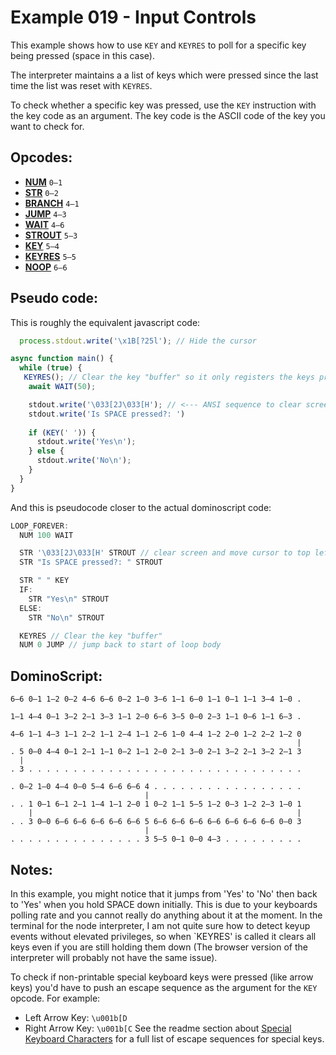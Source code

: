  Example 019 - Input Controls
=======================================

This example shows how to use `KEY` and `KEYRES` to poll for a specific key being pressed (space in this case).

The interpreter maintains a a list of keys which were pressed since the last time the list was reset with `KEYRES`.

To check whether a specific key was pressed, use the `KEY` instruction with the key code as an argument. The key code is the ASCII code of the key you want to check for.

## Opcodes:
- [**NUM**](../readme.md#num) `0—1`
- [**STR**](../readme.md#str) `0—2`
- [**BRANCH**](../readme.md#branch) `4—1`
- [**JUMP**](../readme.md#jump) `4—3`
- [**WAIT**](../readme.md#wait) `4—6`
- [**STROUT**](../readme.md#strout) `5—3`
- [**KEY**](../readme.md#key) `5—4`
- [**KEYRES**](../readme.md#keyres) `5—5`
- [**NOOP**](../readme.md#noop) `6—6`
 
## Pseudo code:

This is roughly the equivalent javascript code:
 ```js
   process.stdout.write('\x1B[?25l'); // Hide the cursor

 async function main() {
   while (true) {
    KEYRES(); // Clear the key "buffer" so it only registers the keys pressed within the next 50 ms
     await WAIT(50);

     stdout.write('\033[2J\033[H'); // <--- ANSI sequence to clear screen and move cursor to top left
     stdout.write('Is SPACE pressed?: ')
     
     if (KEY(' ')) {
       stdout.write('Yes\n');
     } else {
       stdout.write('No\n');
     }
   }
 }
```

 And this is pseudocode closer to the actual dominoscript code:
 
 ```js
 LOOP_FOREVER:
   NUM 100 WAIT
 
   STR '\033[2J\033[H' STROUT // clear screen and move cursor to top left
   STR "Is SPACE pressed?: " STROUT
 
   STR " " KEY
   IF:
     STR "Yes\n" STROUT
   ELSE:
     STR "No\n" STROUT
 
   KEYRES // Clear the key "buffer" 
   NUM 0 JUMP // jump back to start of loop body
```

## DominoScript:
```
6—6 0—1 1—2 0—2 4—6 6—6 0—2 1—0 3—6 1—1 6—0 1—1 0—1 1—1 3—4 1—0 .
                                                                 
1—1 4—4 0—1 3—2 2—1 3—3 1—1 2—0 6—6 3—5 0—0 2—3 1—1 0—6 1—1 6—3 .
                                                                 
4—6 1—1 4—3 1—1 2—2 1—1 2—4 1—1 2—6 1—0 4—4 1—2 2—0 1—2 2—2 1—2 0
                                                                |
. 5 0—0 4—4 0—1 2—1 1—1 0—2 1—1 2—0 2—1 3—0 2—1 3—2 2—1 3—2 2—1 3
  |                                                              
. 3 . . . . . . . . . . . . . . . . . . . . . . . . . . . . . . .
                                                                 
. 0—2 1—0 4—4 0—0 5—4 6—6 6—6 4 . . . . . . . . . . . . . . . . .
                              |                                  
. . 1 0—1 6—1 2—1 1—4 1—1 2—0 1 0—2 1—1 5—5 1—2 0—3 1—2 2—3 1—0 1
    |                                                           |
. . 3 0—0 6—6 6—6 6—6 6—6 6—6 5 6—6 6—6 6—6 6—6 6—6 6—6 6—6 0—0 3
                              |                                  
. . . . . . . . . . . . . . . 3 5—5 0—1 0—0 4—3 . . . . . . . . .
```

## Notes:

In this example, you might notice that it jumps from 'Yes' to 'No' then back to 'Yes' when you hold SPACE down initially. This is due to your keyboards polling rate and you cannot really do anything about it at the moment. In the terminal for the node interpreter, I am not quite sure how to detect keyup events without elevated privileges, so when `KEYRES' is called it clears all keys even if you are still holding them down (The browser version of the interpreter will probably not have the same issue).

To check if non-printable special keyboard keys were pressed (like arrow keys) you'd have to push an escape sequence as the argument for the `KEY` opcode. For example:
- Left Arrow Key: `\u001b[D`
- Right Arrow Key: `\u001b[C`
See the readme section about [Special Keyboard Characters](../readme.md#special-keyboard-characters) for a full list of escape sequences for special keys.

